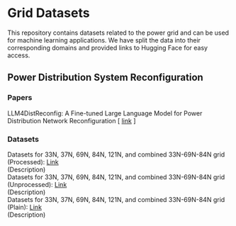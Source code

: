 # Grid Datasets
This repository contains datasets related to the power grid and can be used for machine learning applications. We have split the data into their corresponding domains and provided links to Hugging Face for easy access.

## Power Distribution System Reconfiguration
### Papers
LLM4DistReconfig: A Fine-tuned Large Language Model for Power Distribution Network Reconfiguration [ [link](https://arxiv.org/abs/2501.14960) ]  
### Datasets
Datasets for 33N, 37N, 69N, 84N, 121N, and combined 33N-69N-84N grid (Processed): [Link](https://huggingface.co/datasets/panaschristou/power-system-grid-reconfiguration-processed/tree/main)  
(Description)  
Datasets for 33N, 37N, 69N, 84N, 121N, and combined 33N-69N-84N grid (Unprocessed): [Link](https://huggingface.co/datasets/panaschristou/power-system-grid-reconfiguration-unprocessed/tree/main)  
(Description)  
Datasets for 33N, 37N, 69N, 84N, 121N, and combined 33N-69N-84N grid (Plain): [Link](https://huggingface.co/datasets/panaschristou/power-system-grid-reconfiguration-plain/tree/main)  
(Description)  
